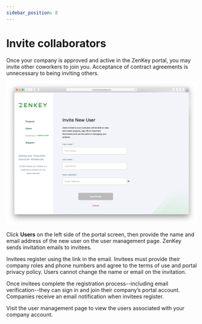 ```yaml
---
sidebar_position: 8
---
```


# Invite collaborators

Once your company is approved and active in the ZenKey portal, you may invite other coworkers to join you. Acceptance of contract agreements is unnecessary to being inviting others. 

![Invite new user](f37d19c-Invite_New_User.png)

Click **Users** on the left side of the portal screen, then provide the name and email address of the new user on the user management page. ZenKey sends invitation emails to invitees.

Invitees register using the link in the email. Invitees must provide their company roles and phone numbers and agree to the terms of use and portal privacy policy. Users cannot change the name or email on the invitation.

Once invitees complete the registration process--including email verification--they can sign in and join their company’s portal account. Companies receive an email notification when invitees register.

Visit the user management page to view the users associated with your company account.